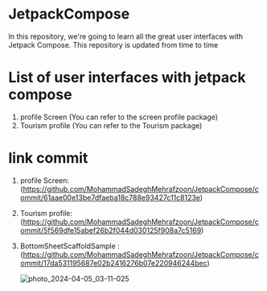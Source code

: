 # JetpackCompose
In this repository, we're going to learn all the great user interfaces with Jetpack Compose. 
 This repository is updated from time to time

# List of user interfaces with jetpack compose
 1. profile Screen (You can refer to the screen profile package)
 2. Tourism profile (You can refer to the Tourism package)
 # link commit 
  1. profile Screen: (https://github.com/MohammadSadeghMehrafzoon/JetpackCompose/commit/61aae00e13be7dfaeba18c788e93427c11c8123e)
  2. Tourism profile: (https://github.com/MohammadSadeghMehrafzoon/JetpackCompose/commit/5f569dfe15abef26b2f044d030125f908a7c5169)
  3. 	BottomSheetScaffoldSample :(https://github.com/MohammadSadeghMehrafzoon/JetpackCompose/commit/17da531195687e02b2416276b07e220946244bec)

          ![photo_2024-04-05_03-11-025](https://github.com/MohammadSadeghMehrafzoon/JetpackCompose/assets/78638521/1893808d-4da8-47b4-92b1-755844f623c9)


